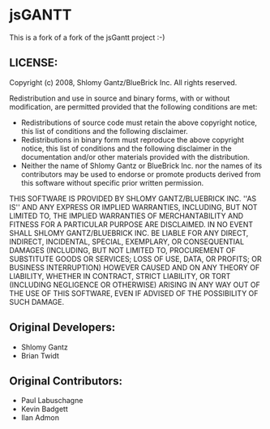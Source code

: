 jsGANTT
=======

This is a fork of a fork of the jsGantt project :-)

LICENSE:
--------

Copyright (c) 2008, Shlomy Gantz/BlueBrick Inc.
All rights reserved.

Redistribution and use in source and binary forms, with or without
modification, are permitted provided that the following conditions are met:
* Redistributions of source code must retain the above copyright
  notice, this list of conditions and the following disclaimer.
* Redistributions in binary form must reproduce the above copyright
  notice, this list of conditions and the following disclaimer in the
  documentation and/or other materials provided with the distribution.
* Neither the name of Shlomy Gantz or BlueBrick Inc. nor the
  names of its contributors may be used to endorse or promote products
  derived from this software without specific prior written permission.

THIS SOFTWARE IS PROVIDED BY SHLOMY GANTZ/BLUEBRICK INC. ''AS IS'' AND ANY
EXPRESS OR IMPLIED WARRANTIES, INCLUDING, BUT NOT LIMITED TO, THE IMPLIED
WARRANTIES OF MERCHANTABILITY AND FITNESS FOR A PARTICULAR PURPOSE ARE
DISCLAIMED. IN NO EVENT SHALL SHLOMY GANTZ/BLUEBRICK INC. BE LIABLE FOR ANY
DIRECT, INDIRECT, INCIDENTAL, SPECIAL, EXEMPLARY, OR CONSEQUENTIAL DAMAGES
(INCLUDING, BUT NOT LIMITED TO, PROCUREMENT OF SUBSTITUTE GOODS OR SERVICES;
LOSS OF USE, DATA, OR PROFITS; OR BUSINESS INTERRUPTION) HOWEVER CAUSED AND
ON ANY THEORY OF LIABILITY, WHETHER IN CONTRACT, STRICT LIABILITY, OR TORT
(INCLUDING NEGLIGENCE OR OTHERWISE) ARISING IN ANY WAY OUT OF THE USE OF THIS
SOFTWARE, EVEN IF ADVISED OF THE POSSIBILITY OF SUCH DAMAGE.

## Original Developers:
* Shlomy Gantz
* Brian Twidt

## Original Contributors:
* Paul Labuschagne
* Kevin Badgett
* Ilan Admon

